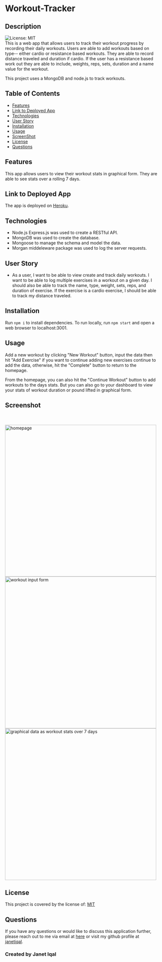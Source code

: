 # Workout-Tracker </br>
  
## Description 
![License: MIT](https://img.shields.io/badge/License-MIT-green.svg) </br>
This is a web app that allows users to track their workout progress by recording their daily workouts. Users are able to add workouts based on type-- either cardio or resistance based workouts. They are able to record distance traveled and duration if cardio. If the user has a resistance based work out they are able to include, weights, reps, sets, duration and a name value for the workout. 

This project uses a MongoDB and node.js to track workouts. 


## Table of Contents
- [Features](#features)
- [Link to Deployed App](#link-to-deployed-app)
- [Technologies](#technologies)
- [User Story](#user-story)
- [Installation](#installation)
- [Usage](#usage)
- [ScreenShot](#screenshot)
- [License](#license)
- [Questions](#questions)

## Features 
This app allows users to view their workout stats in graphical form. They are able to see stats over a rolling 7 days. 

## Link to Deployed App
The app is deployed on [Heroku](https://workout-trackerji.herokuapp.com/).

## Technologies
- Node.js Express.js was used to create a RESTful API.
- MongoDB was used to create the database.
- Mongoose to manage the schema and model the data.
- Morgan middeleware package was used to log the server requests.

## User Story

* As a user, I want to be able to view create and track daily workouts. I want to be able to log multiple exercises in a workout on a given day. I should also be able to track the name, type, weight, sets, reps, and duration of exercise. If the exercise is a cardio exercise, I should be able to track my distance traveled.

## Installation
Run `npm i` to install dependencies.
To run locally, run `npm start` and open a web browser to localhost:3001.

## Usage
Add a new workout by clicking "New Workout" button, input the data then hit "Add Exercise" if you want to continue adding new exercises continue to add the data, otherwise, hit the "Complete" button to return to the homepage. 

From the homepage, you can also hit the "Continue Workout" button to add workouts to the days stats. But you can also go to your dashboard to view your stats of workout duration or pound lifted in graphical form.
## Screenshot

<br><br>
<img width="500" alt="homepage" src="https://user-images.githubusercontent.com/84414488/137536425-5f37ce39-2a1e-4d6c-837f-321e2cc59771.png">
<img width="500" alt="workout input form" src="https://user-images.githubusercontent.com/84414488/137536482-fcd65faa-a223-485b-b2ad-14670a6117fc.png">
<img width="500" alt="graphical data as workout stats over 7 days" src="https://user-images.githubusercontent.com/84414488/137536515-08627918-4002-4338-83e0-67d16bdb5576.png">


## License 
  This project is covered by the license of: [MIT](https://opensource.org/licenses/MIT)

## Questions
  If you have any questions or would like to discuss this application further, please reach out to me via email at [here](mailto:j.iqal35@gmail.com) or visit my github profile at [janetiqal](http://www.github.com/janetiqal).

### Created by Janet Iqal

